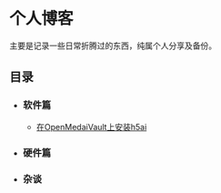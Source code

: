 # 个人博客
主要是记录一些日常折腾过的东西，纯属个人分享及备份。

## 目录
  - ### 软件篇
    - [在OpenMedaiVault上安装h5ai](https://github.com/enify/blog/issues/1)
  - ### 硬件篇
  - ### 杂谈
